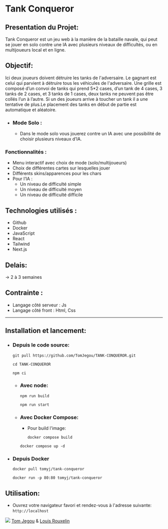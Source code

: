 # Tank Conqueror

##  Presentation du Projet:

Tank Conqueror est un jeu web à la manière de la bataille navale, qui peut se jouer en solo contre une IA avec plusieurs niveaux de difficultés, ou en multijoueurs local et en ligne.


## Objectif:

Ici deux joueurs doivent détruire les tanks de l'adversaire. 
Le gagnant est celui qui parvient à détruire tous les véhicules de l'adversaire. Une grille est composé d’un convoi de tanks qui prend 5*2 cases, d’un tank de 4 cases, 3 tanks de 2 cases, et 3 tanks de 1 cases, deux tanks ne peuvent pas être collés l’un à l’autre. Si un des joueurs arrive à toucher un tank il a une tentative de plus.Le placement des tanks en début de partie est automatique et aléatoire.
* ### Mode Solo :

    * Dans le mode solo vous jouerez contre un IA avec une possibilité de choisir plusieurs niveaux d’IA.


### Fonctionnalités :

* Menu interactif avec choix de mode (solo/multijoueurs)
* Choix de différentes cartes sur lesquelles jouer
* Différents skins/apparences pour les chars
* Pour l’IA :
    * Un niveau de difficulté simple
    * Un niveau de difficulté moyen
    * Un niveau de difficulté difficile


## Technologies utilisés : 
    
* Github
* Docker
* JavaScript
* React
* Tailwind
* Next.js


## Delais:
 -> 2 à 3 semaines

## Contrainte : 

* Langage côté serveur : Js
* Langage côté front : Html, Css

---
## Installation et lancement: 

- ### Depuis le code source:

    ```
    git pull https://github.com/TomJegou/TANK-CONQUEROR.git
    ```
    ```
    cd TANK-CONQUEROR
    ```
    ```
    npm ci
    ```
    - ### Avec node:
        ```
        npm run build
        ```
        ```
        npm run start
        ```
    - ### Avec Docker Compose:
        - Pour build l'image: 
            ``` 
            docker compose build 
            ```
            
        ```
        docker compose up -d
        ```
- ### Depuis Docker
    ```
    docker pull tomyj/tank-conqueror
    ```
    ```
    docker run -p 80:80 tomyj/tank-conqueror
    ```
## Utilisation:

- Ouvrez votre navigateur favori et rendez-vous à l'adresse suivante: ```http://localhost```

 ![](https://brand.ynov.com/img/logos/ynov_campus/logo_ynov_campus.svg)
[Tom Jegou](https://github.com/TomJegou) & [Louis Rouxelin](https://github.com/L0uxe)